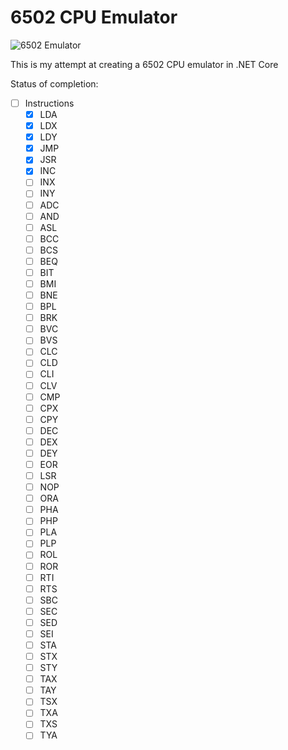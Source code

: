﻿# 6502 CPU Emulator

![6502 Emulator](https://github.com/maxs-rose/6502-CPU-Emulator/workflows/6502%20Emulator/badge.svg?branch=master)

This is my attempt at creating a 6502 CPU emulator in .NET Core

Status of completion:

- [ ] Instructions
  - [x] LDA
  - [x] LDX
  - [x] LDY
  - [x] JMP
  - [x] JSR
  - [x] INC
  - [ ] INX
  - [ ] INY
  - [ ] ADC
  - [ ] AND
  - [ ] ASL
  - [ ] BCC
  - [ ] BCS
  - [ ] BEQ
  - [ ] BIT
  - [ ] BMI
  - [ ] BNE
  - [ ] BPL
  - [ ] BRK
  - [ ] BVC
  - [ ] BVS
  - [ ] CLC
  - [ ] CLD
  - [ ] CLI
  - [ ] CLV
  - [ ] CMP
  - [ ] CPX
  - [ ] CPY
  - [ ] DEC
  - [ ] DEX
  - [ ] DEY
  - [ ] EOR
  - [ ] LSR
  - [ ] NOP
  - [ ] ORA
  - [ ] PHA
  - [ ] PHP
  - [ ] PLA
  - [ ] PLP
  - [ ] ROL
  - [ ] ROR
  - [ ] RTI
  - [ ] RTS
  - [ ] SBC
  - [ ] SEC
  - [ ] SED
  - [ ] SEI
  - [ ] STA
  - [ ] STX
  - [ ] STY
  - [ ] TAX
  - [ ] TAY
  - [ ] TSX
  - [ ] TXA
  - [ ] TXS
  - [ ] TYA